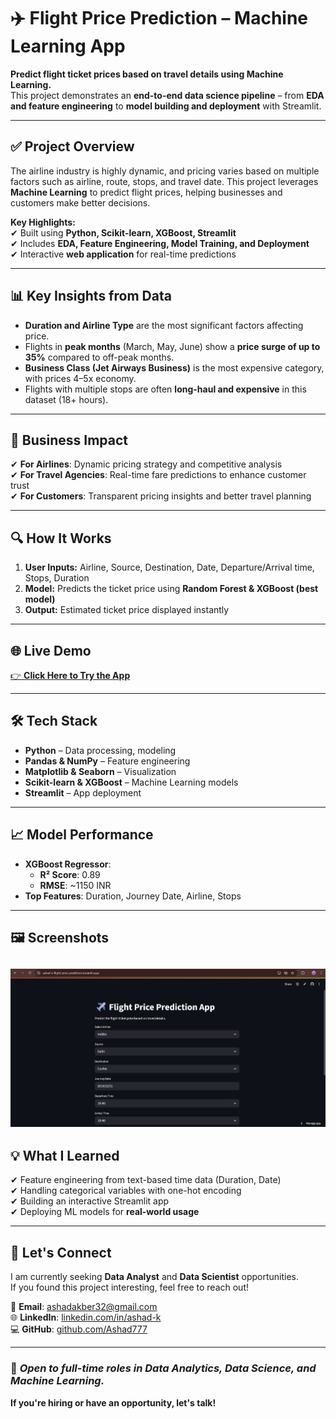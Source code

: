 # ✈️ Flight Price Prediction – Machine Learning App  

**Predict flight ticket prices based on travel details using Machine Learning.**  
This project demonstrates an **end-to-end data science pipeline** – from **EDA and feature engineering** to **model building and deployment** with Streamlit.  

---

## ✅ Project Overview
The airline industry is highly dynamic, and pricing varies based on multiple factors such as airline, route, stops, and travel date. This project leverages **Machine Learning** to predict flight prices, helping businesses and customers make better decisions.  

**Key Highlights:**  
✔ Built using **Python, Scikit-learn, XGBoost, Streamlit**  
✔ Includes **EDA, Feature Engineering, Model Training, and Deployment**  
✔ Interactive **web application** for real-time predictions  

---

## 📊 Key Insights from Data
- **Duration and Airline Type** are the most significant factors affecting price.  
- Flights in **peak months** (March, May, June) show a **price surge of up to 35%** compared to off-peak months.  
- **Business Class (Jet Airways Business)** is the most expensive category, with prices 4–5x economy.  
- Flights with multiple stops are often **long-haul and expensive** in this dataset (18+ hours).  

---

## 🚀 Business Impact
✔ **For Airlines**: Dynamic pricing strategy and competitive analysis  
✔ **For Travel Agencies**: Real-time fare predictions to enhance customer trust  
✔ **For Customers**: Transparent pricing insights and better travel planning  

---

## 🔍 How It Works
1. **User Inputs:** Airline, Source, Destination, Date, Departure/Arrival time, Stops, Duration  
2. **Model:** Predicts the ticket price using **Random Forest & XGBoost (best model)**  
3. **Output:** Estimated ticket price displayed instantly  

---

## 🌐 Live Demo
[👉 **Click Here to Try the App**](https://ashad-k-flight-price-prediction.streamlit.app/)  

---

## 🛠 Tech Stack
- **Python** – Data processing, modeling  
- **Pandas & NumPy** – Feature engineering  
- **Matplotlib & Seaborn** – Visualization  
- **Scikit-learn & XGBoost** – Machine Learning models  
- **Streamlit** – App deployment  

---

## 📈 Model Performance
- **XGBoost Regressor**:  
  - **R² Score**: 0.89  
  - **RMSE**: ~1150 INR  
- **Top Features**: Duration, Journey Date, Airline, Stops  

---

## 🖼 Screenshots
![Flight Price Prediction App](UI_Screenshot.png)
---

## 💡 What I Learned
✔ Feature engineering from text-based time data (Duration, Date)  
✔ Handling categorical variables with one-hot encoding  
✔ Building an interactive Streamlit app  
✔ Deploying ML models for **real-world usage**  

---

## 🤝 Let's Connect
I am currently seeking **Data Analyst** and **Data Scientist** opportunities.  
If you found this project interesting, feel free to reach out!  

📧 **Email**: ashadakber32@gmail.com  
🌐 **LinkedIn**: [linkedin.com/in/ashad-k](https://linkedin.com/in/ashad-k)  
💻 **GitHub**: [github.com/Ashad777](https://github.com/Ashad777)  

---

### 💼 *Open to full-time roles in Data Analytics, Data Science, and Machine Learning.*  
**If you're hiring or have an opportunity, let's talk!**  
